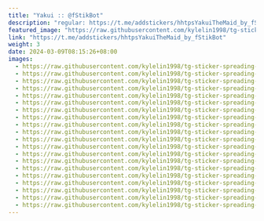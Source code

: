 ```yaml
---
title: "Yakui :: @fStikBot"
description: "regular: https://t.me/addstickers/hhtpsYakuiTheMaid_by_fStikBot"
featured_image: "https://raw.githubusercontent.com/kylelin1998/tg-sticker-spreading-worldwide-images/main/img/93a806b0-64d2-4c65-ae6d-ef5307958e0a.jpg"
link: "https://t.me/addstickers/hhtpsYakuiTheMaid_by_fStikBot"
weight: 3
date: 2024-03-09T08:15:26+08:00
images:
  - https://raw.githubusercontent.com/kylelin1998/tg-sticker-spreading-worldwide-images/main/img/93a806b0-64d2-4c65-ae6d-ef5307958e0a.jpg
  - https://raw.githubusercontent.com/kylelin1998/tg-sticker-spreading-worldwide-images/main/img/e0a878f7-0280-4966-980f-15586c62ed54.jpg
  - https://raw.githubusercontent.com/kylelin1998/tg-sticker-spreading-worldwide-images/main/img/f95a347d-ab76-409d-83c9-238a48f138ef.jpg
  - https://raw.githubusercontent.com/kylelin1998/tg-sticker-spreading-worldwide-images/main/img/73f103c6-6031-450f-842d-a91943502141.jpg
  - https://raw.githubusercontent.com/kylelin1998/tg-sticker-spreading-worldwide-images/main/img/197458d5-5ac9-45d9-a181-72800309c66e.jpg
  - https://raw.githubusercontent.com/kylelin1998/tg-sticker-spreading-worldwide-images/main/img/05b06a4c-2f23-4de1-a4fb-6a3b28d99fd8.jpg
  - https://raw.githubusercontent.com/kylelin1998/tg-sticker-spreading-worldwide-images/main/img/08bf2140-7394-441f-ab03-3b623a261c49.jpg
  - https://raw.githubusercontent.com/kylelin1998/tg-sticker-spreading-worldwide-images/main/img/4baa4b2e-0178-4036-862e-141e8e0afceb.jpg
  - https://raw.githubusercontent.com/kylelin1998/tg-sticker-spreading-worldwide-images/main/img/2b688d3c-c37b-43d9-a987-1a3c52bebc60.jpg
  - https://raw.githubusercontent.com/kylelin1998/tg-sticker-spreading-worldwide-images/main/img/d782b9b9-8e96-4d90-b063-70a777e9d216.jpg
  - https://raw.githubusercontent.com/kylelin1998/tg-sticker-spreading-worldwide-images/main/img/de6729b3-ce21-4ab5-8948-285de2cd155f.jpg
  - https://raw.githubusercontent.com/kylelin1998/tg-sticker-spreading-worldwide-images/main/img/1511809d-e8a7-4829-8567-448b182ae045.jpg
  - https://raw.githubusercontent.com/kylelin1998/tg-sticker-spreading-worldwide-images/main/img/33388af4-40aa-4264-b692-62f9a5959d58.jpg
  - https://raw.githubusercontent.com/kylelin1998/tg-sticker-spreading-worldwide-images/main/img/268ead5a-91f3-45f3-ba7f-5d593444a2eb.jpg
  - https://raw.githubusercontent.com/kylelin1998/tg-sticker-spreading-worldwide-images/main/img/ac01cfc5-1aa3-481e-9ac6-92c89e838e36.jpg
  - https://raw.githubusercontent.com/kylelin1998/tg-sticker-spreading-worldwide-images/main/img/2ae5b931-844a-480d-81a2-12bcd048501f.jpg
  - https://raw.githubusercontent.com/kylelin1998/tg-sticker-spreading-worldwide-images/main/img/7ca2035e-1016-4c5c-a7b4-d42eba6e0204.jpg
  - https://raw.githubusercontent.com/kylelin1998/tg-sticker-spreading-worldwide-images/main/img/24b18f0d-3ac9-48d0-8d5f-ecd28c98830d.jpg
  - https://raw.githubusercontent.com/kylelin1998/tg-sticker-spreading-worldwide-images/main/img/fc208be8-7ecc-4c21-af6a-427723b19c70.jpg
  - https://raw.githubusercontent.com/kylelin1998/tg-sticker-spreading-worldwide-images/main/img/4c87a01a-4649-40b7-8d9f-388428d730b8.jpg
---
```

